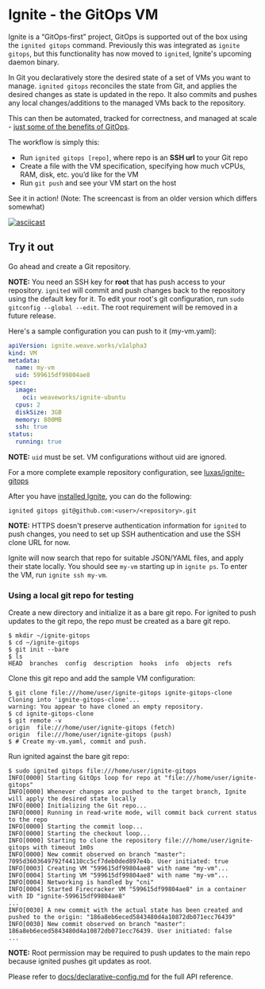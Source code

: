 # Ignite - the GitOps VM

Ignite is a “GitOps-first” project, GitOps is supported out of the box using the `ignited gitops` command.
Previously this was integrated as `ignite gitops`, but this functionality has now moved to `ignited`,
Ignite's upcoming daemon binary.

In Git you declaratively store the desired state of a set of VMs you want to manage.
`ignited gitops` reconciles the state from Git, and applies the desired changes as state is updated in the repo.
It also commits and pushes any local changes/additions to the managed VMs back to the repository.

This can then be automated, tracked for correctness, and managed at scale - [just some of the benefits of GitOps](https://www.weave.works/technologies/gitops/).

The workflow is simply this:

- Run `ignited gitops [repo]`, where repo is an **SSH url** to your Git repo
- Create a file with the VM specification, specifying how much vCPUs, RAM, disk, etc. you’d like for the VM
- Run `git push` and see your VM start on the host

See it in action! (Note: The screencast is from an older version which differs somewhat)

[![asciicast](https://asciinema.org/a/255797.svg)](https://asciinema.org/a/255797)

## Try it out

Go ahead and create a Git repository.

**NOTE:** You need an SSH key for **root** that has push access to your repository. `ignited` will commit and push changes
back to the repository using the default key for it. To edit your root's git configuration, run
`sudo gitconfig --global --edit`. The root requirement will be removed in a future release.

 Here's a sample configuration you can push to it (my-vm.yaml):

```yaml
apiVersion: ignite.weave.works/v1alpha3
kind: VM
metadata:
  name: my-vm
  uid: 599615df99804ae8
spec:
  image:
    oci: weaveworks/ignite-ubuntu
  cpus: 2
  diskSize: 3GB
  memory: 800MB
  ssh: true
status:
  running: true
```

**NOTE:** `uid` must be set. VM configurations without uid are ignored.

For a more complete example repository configuration, see [luxas/ignite-gitops](https://github.com/luxas/ignite-gitops)

After you have [installed Ignite](installation.md), you can do the following:

```console
ignited gitops git@github.com:<user>/<repository>.git
```

**NOTE:** HTTPS doesn't preserve authentication information for `ignited` to push changes,
you need to set up SSH authentication and use the SSH clone URL for now.

Ignite will now search that repo for suitable JSON/YAML files, and apply their state locally.
You should see `my-vm` starting up in `ignite ps`. To enter the VM, run `ignite ssh my-vm`.

### Using a local git repo for testing

Create a new directory and initialize it as a bare git repo. For ignited to
push updates to the git repo, the repo must be created as a bare git repo.

```console
$ mkdir ~/ignite-gitops
$ cd ~/ignite-gitops
$ git init --bare
$ ls
HEAD  branches  config  description  hooks  info  objects  refs
```

Clone this git repo and add the sample VM configuration:

```console
$ git clone file:///home/user/ignite-gitops ignite-gitops-clone
Cloning into 'ignite-gitops-clone'...
warning: You appear to have cloned an empty repository.
$ cd ignite-gitops-clone
$ git remote -v
origin	file:///home/user/ignite-gitops (fetch)
origin	file:///home/user/ignite-gitops (push)
$ # Create my-vm.yaml, commit and push.
```

Run ignited against the bare git repo:

```console
$ sudo ignited gitops file:///home/user/ignite-gitops
INFO[0000] Starting GitOps loop for repo at "file:///home/user/ignite-gitops"
INFO[0000] Whenever changes are pushed to the target branch, Ignite will apply the desired state locally
INFO[0000] Initializing the Git repo...
INFO[0000] Running in read-write mode, will commit back current status to the repo
INFO[0000] Starting the commit loop...
INFO[0000] Starting the checkout loop...
INFO[0000] Starting to clone the repository file:///home/user/ignite-gitops with timeout 1m0s
INFO[0000] New commit observed on branch "master": 7095d3603649792f44110cc5cf7deb0ded897e4b. User initiated: true
INFO[0003] Creating VM "599615df99804ae8" with name "my-vm"...
INFO[0004] Starting VM "599615df99804ae8" with name "my-vm"...
INFO[0004] Networking is handled by "cni"
INFO[0004] Started Firecracker VM "599615df99804ae8" in a container with ID "ignite-599615df99804ae8"
...
INFO[0030] A new commit with the actual state has been created and pushed to the origin: "186a8eb6eced5843480d4a10872db071ecc76439"
INFO[0030] New commit observed on branch "master": 186a8eb6eced5843480d4a10872db071ecc76439. User initiated: false
...
```

**NOTE:** Root permission may be required to push updates to the main repo
because ignited pushes git updates as root.

Please refer to [docs/declarative-config.md](declarative-config.md) for the full API reference.
